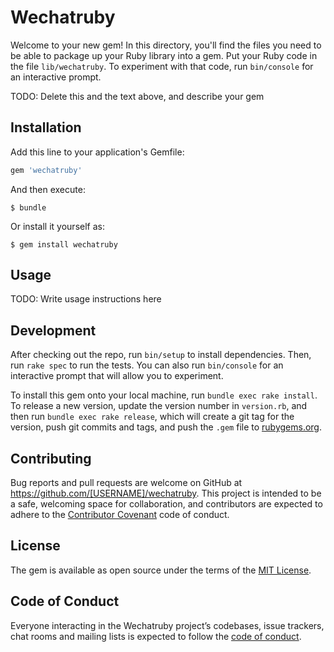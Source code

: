 # Wechatruby

Welcome to your new gem! In this directory, you'll find the files you need to be able to package up your Ruby library into a gem. Put your Ruby code in the file `lib/wechatruby`. To experiment with that code, run `bin/console` for an interactive prompt.

TODO: Delete this and the text above, and describe your gem

## Installation

Add this line to your application's Gemfile:

```ruby
gem 'wechatruby'
```

And then execute:

    $ bundle

Or install it yourself as:

    $ gem install wechatruby

## Usage

TODO: Write usage instructions here

## Development

After checking out the repo, run `bin/setup` to install dependencies. Then, run `rake spec` to run the tests. You can also run `bin/console` for an interactive prompt that will allow you to experiment.

To install this gem onto your local machine, run `bundle exec rake install`. To release a new version, update the version number in `version.rb`, and then run `bundle exec rake release`, which will create a git tag for the version, push git commits and tags, and push the `.gem` file to [rubygems.org](https://rubygems.org).

## Contributing

Bug reports and pull requests are welcome on GitHub at https://github.com/[USERNAME]/wechatruby. This project is intended to be a safe, welcoming space for collaboration, and contributors are expected to adhere to the [Contributor Covenant](http://contributor-covenant.org) code of conduct.

## License

The gem is available as open source under the terms of the [MIT License](https://opensource.org/licenses/MIT).

## Code of Conduct

Everyone interacting in the Wechatruby project’s codebases, issue trackers, chat rooms and mailing lists is expected to follow the [code of conduct](https://github.com/[USERNAME]/wechatruby/blob/master/CODE_OF_CONDUCT.md).
